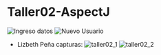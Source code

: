 # Taller02-AspectJ
![Ingreso datos](https://user-images.githubusercontent.com/8119854/120667491-29599b00-c453-11eb-95bf-9734ba137eac.PNG)
![Nuevo Usuario](https://user-images.githubusercontent.com/8119854/120667495-29f23180-c453-11eb-8346-584c7c18bc77.PNG)

* Lizbeth Peña capturas:
![taller02_1](https://user-images.githubusercontent.com/73801237/120692038-db519100-c46c-11eb-91ad-ef47315eaaa8.PNG)
![taller02_2](https://user-images.githubusercontent.com/73801237/120692398-531fbb80-c46d-11eb-86af-78f6824f3b67.PNG)
